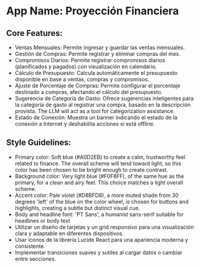 # **App Name**: Proyección Financiera

## Core Features:

- Ventas Mensuales: Permite ingresar y guardar las ventas mensuales.
- Gestión de Compras: Permite registrar y eliminar compras del mes.
- Compromisos Diarios: Permite registrar compromisos diarios (planificados y pagados) con visualización en calendario.
- Cálculo de Presupuesto: Calcula automáticamente el presupuesto disponible en base a ventas, compras y compromisos.
- Ajuste de Porcentaje de Compras: Permite configurar el porcentaje destinado a compras, afectando el cálculo del presupuesto.
- Sugerencia de Categoría de Gasto: Ofrece sugerencias inteligentes para la categoría de gasto al registrar una compra, basado en la descripción provista. The LLM will act as a tool for categorization assistance.
- Estado de Conexión: Muestra un banner indicando el estado de la conexión a Internet y deshabilita acciones si está offline.

## Style Guidelines:

- Primary color: Soft blue (#A0D2EB) to create a calm, trustworthy feel related to finance. The overall scheme will tend toward light, so this color has been chosen to be bright enough to create contrast.
- Background color: Very light blue (#F0F8FF), of the same hue as the primary, for a clean and airy feel. This choice matches a light overall scheme.
- Accent color: Pale violet (#D8BFD8), a more muted shade from 30 degrees 'left' of the blue on the color wheel, is chosen for buttons and highlights, creating a subtle but distinct visual cue.
- Body and headline font: 'PT Sans', a humanist sans-serif suitable for headlines or body text
- Utilizar un diseño de tarjetas y un grid responsivo para una visualización clara y adaptable en diferentes dispositivos.
- Usar íconos de la librería Lucide React para una apariencia moderna y consistente.
- Implementar transiciones suaves y sutiles al cargar datos o cambiar entre secciones.